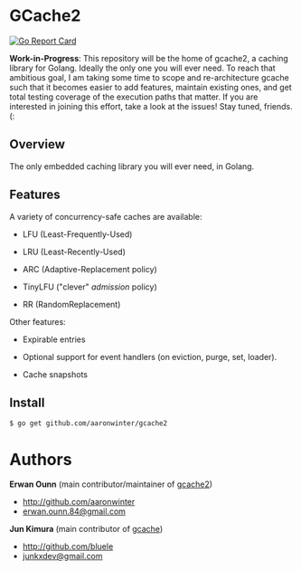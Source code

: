 # GCache2

[![Go Report Card](https://goreportcard.com/badge/github.com/aaronwinter/gcache2)](https://goreportcard.com/report/github.com/aaronwinter/gcache2)

**Work-in-Progress**: This repository will be the home of gcache2, a caching library for Golang. Ideally the only one you will ever need. To reach that ambitious goal, I am taking some time to  scope and re-architecture gcache such that it becomes easier to add features, maintain existing ones, and get total testing coverage of the execution paths that matter. If you are interested in joining this effort, take a look at the issues! Stay tuned, friends. (:

## Overview

The only embedded caching library you will ever need, in Golang.

## Features

A variety of concurrency-safe caches are available:

- LFU (Least-Frequently-Used)

- LRU (Least-Recently-Used)

- ARC (Adaptive-Replacement policy)

- TinyLFU ("clever" *admission* policy)

- RR (RandomReplacement)

Other features:

* Expirable entries

* Optional support for event handlers (on eviction, purge, set, loader).

* Cache snapshots


## Install

```
$ go get github.com/aaronwinter/gcache2
```

# Authors

**Erwan Ounn** (main contributor/maintainer of [gcache2](https://github.com/aaronwinter/gcache2))

* <http://github.com/aaronwinter>
* <erwan.ounn.84@gmail.com>

**Jun Kimura** (main contributor of [gcache](https://github.com/bluele/gcache))

* <http://github.com/bluele>
* <junkxdev@gmail.com>
